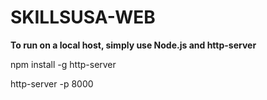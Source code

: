 # SKILLSUSA-WEB

**To run on a local host, simply use Node.js and http-server**

npm install -g http-server

http-server -p 8000